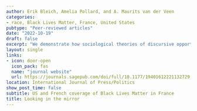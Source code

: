 ```yaml
---
author: Erik Bleich, Amelia Pollard, and A. Maurits van der Veen
categories:
- race, Black Lives Matter, France, United States
pubtype: "Peer-reviewed articles"
date: "2022-10-19"
draft: false
excerpt: "We demonstrate how sociological theories of discursive opportunity structures illu- minate key elements of US and French media coverage of Black Lives Matter (BLM) in France. Fundamental discursive differences between the two countries shape the vis- ibility, resonance, and legitimacy of claims made on behalf of racially identified groups. A textual analysis of thirty-five articles from each country that discuss BLM and France published between 2015 and 2020 reveals that the US journalists commonly identify BLM activists as members of marginalized communities, interpret French cir- cumstances as similar to the racial dynamics found in the United States, critique France’s “republican” model of citizenship, and are relatively positively disposed toward BLM activity in France. By comparison, French coverage largely eschews iden- tifying actors by racial identities, avoids or rejects comparisons with the United States, and at times contains implicit or explicit valorization of the French color-blind repub- lican model, with some authors casting BLM as a product of the excesses of the American system. Our findings demonstrate the relevance of discursive opportunity structure theories to comparative media analysis, suggesting that coverage of race- based movements abroad may respond to different dynamics than coverage within the United States."
layout: single
links:
- icon: door-open
  icon_pack: fas
  name: "journal website"
  url: https://journals.sagepub.com/doi/full/10.1177/19401612221132729
location: International Journal of Press/Politics
show_post_time: false
subtitle: US and French coverage of Black Lives Matter in France
title: Looking in the mirror
---
```


